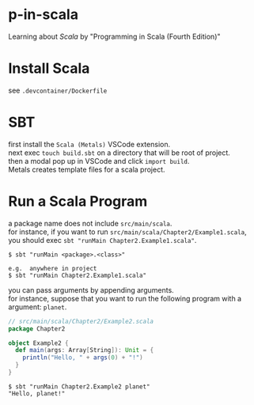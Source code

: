 # p-in-scala

Learning about *Scala* by "Programming in Scala (Fourth Edition)"  


# Install Scala

see `.devcontainer/Dockerfile`


# SBT

first install the `Scala (Metals)` VSCode extension.  
next exec `touch build.sbt` on a directory that will be root of project.  
then a modal pop up in VSCode and click `import build`.  
Metals creates template files for a scala project.    

# Run a Scala Program

a package name does not include `src/main/scala`.  
for instance, if you want to run `src/main/scala/Chapter2/Example1.scala`, you should exec `sbt "runMain Chapter2.Example1.scala"`.  

```
$ sbt "runMain <package>.<class>"

e.g.  anywhere in project
$ sbt "runMain Chapter2.Example1.scala"
```

you can pass arguments by appending arguments.  
for instance, suppose that you want to run the following program with a argument: `planet`.  

```scala
// src/main/scala/Chapter2/Example2.scala
package Chapter2

object Example2 {
  def main(args: Array[String]): Unit = {
    println("Hello, " + args(0) + "!")
  }
}
```

```
$ sbt "runMain Chapter2.Example2 planet"
"Hello, planet!"
```
